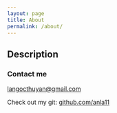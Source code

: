 ```yaml
---
layout: page
title: About
permalink: /about/
---
```


## Description


### Contact me

[langocthuyan@gmail.com](mailto:langocthuyan@gmail.com)

Check out my git: [github.com/anla11](github.com/anla11)

